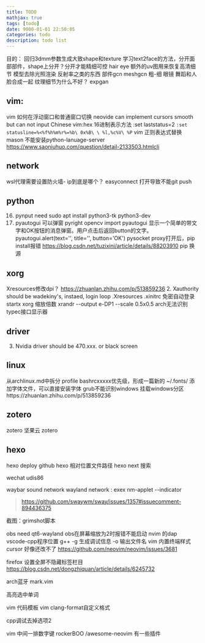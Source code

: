 ```yaml
---
title: TODO
mathjax: true
tags: [todo]
date: 9000-01-01 22:50:05
categories: todo
description: todo list
---
```




目的：
回归3dmm参数生成大致shape和texture
学习text2face的方法，分开面部部件，shape上分开？分开才能精细可控
hair eye
额外的uv图用来恢复高清细节
模型去除光照渲染
反射率之类的东西
部件gcn
meshgcn
粗-细
眼镜
舞蹈和人脸合成一起
纹理细节为什么不好？
expgan



## vim:
vim 如何在浮动窗口和普通窗口切换
neovide can implement cursors smooth but can not input Chinese
vim:hex 16进制表示方法
:set laststatus=2
`:set statusline=%<%f%h%m%r%=%b\ 0x%B\ \ %l,%c%V\ %P`
vim 正则表达式替换
mason 不能安装python-lanuage-server https://www.saoniuhuo.com/question/detail-2133503.htmlcli

## network
wsl代理需要设置防火墙- ip到底是哪个？
easyconnect 打开导致不能git push

## python
16. pynput need sudo apt install python3-tk python3-dev
17. pyautogui 可以弹窗
pyright opencv
import pyautogui
显示一个简单的带文字和OK按钮的消息弹窗。用户点击后返回button的文字。
pyautogui.alert(text='', title='', button='OK')
pysocket
proxy打开后，pip install报错 https://blog.csdn.net/tuzixini/article/details/88203910
pip 换源



## xorg
Xresources修改dpi？
https://zhuanlan.zhihu.com/p/513859236
2. Xauthority should be wadekiny's, instaed, login loop
.Xresources 
.xinitrc
免密自动登录 startx
xorg 缩放倍数
xrandr --output e-DP1 --scale 0.5x0.5
arch无法识别typec接口显示器

## driver
3. Nvidia driver should be 470.xxx. or black screen




## linux
从archlinux.md中拆分 profile bashrcxxxxx优先级，形成一篇新的
~/.fonts/ 添加字体文件，可以直接安装字体
grub不能识别windows
挂载windows分区https://zhuanlan.zhihu.com/p/513859236




## zotero
zotero
坚果云 zotero




## hexo
hexo deploy github
hexo 相对位置文件路径
hexo next  搜索


wechat udis86


waybar sound network
wayland network : exex nm-applet --indicator
> https://github.com/swaywm/sway/issues/1357#issuecomment-894436375

截图：grimshot脚本

obs need qt6-wayland
obs在屏幕缩放为2时报错不能启动
nvim 的dap vscode-cpp程序位置
g++ -g 生成调试信息 -o 输出文件名
vim 内置终端样式 cursor 好像还改不了
https://github.com/neovim/neovim/issues/3681

firefox 设置全屏不隐藏标签栏目
https://blog.csdn.net/dongzhiquan/article/details/6245732

arch蓝牙
mark.vim

高亮选中单词



vim 代码模板
vim clang-format自定义格式

cpp调试去掉选项2

vim 中间一排数字键
 rockerBOO /awesome-neovim 有一些插件
